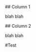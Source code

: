 <div class="col-md-6" style="markdown="1">
## Column 1

blah blah
</div>

<div class="col-md-6" style="markdown="1">
## Column 2

blah blah
</div>
<div style="clear:both;"></div>
#Test

